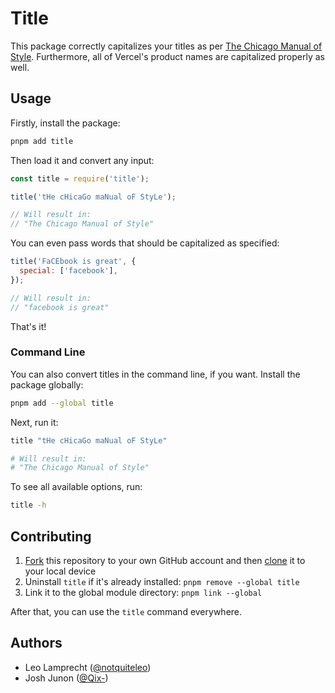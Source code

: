# Title

This package correctly capitalizes your titles as per [The Chicago Manual of Style](http://www.chicagomanualofstyle.org/home.html). Furthermore, all of
Vercel's product names are capitalized properly as well.

## Usage

Firstly, install the package:

```bash
pnpm add title
```

Then load it and convert any input:

```js
const title = require('title');

title('tHe cHicaGo maNual oF StyLe');

// Will result in:
// "The Chicago Manual of Style"
```

You can even pass words that should be capitalized as specified:

```js
title('FaCEbook is great', {
  special: ['facebook'],
});

// Will result in:
// "facebook is great"
```

That's it!

### Command Line

You can also convert titles in the command line, if you want. Install the package globally:

```bash
pnpm add --global title
```

Next, run it:

```bash
title "tHe cHicaGo maNual oF StyLe"

# Will result in:
# "The Chicago Manual of Style"
```

To see all available options, run:

```bash
title -h
```

## Contributing

1. [Fork](https://help.github.com/articles/fork-a-repo/) this repository to your own GitHub account and then [clone](https://help.github.com/articles/cloning-a-repository/) it to your local device
2. Uninstall `title` if it's already installed: `pnpm remove --global title`
3. Link it to the global module directory: `pnpm link --global`

After that, you can use the `title` command everywhere.

## Authors

- Leo Lamprecht ([@notquiteleo](https://twitter.com/notquiteleo))
- Josh Junon ([@Qix-](https://github.com/Qix-))
